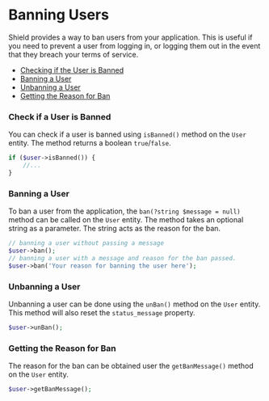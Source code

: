 # Banning Users

Shield provides a way to ban users from your application. This is useful if you need to prevent a user from logging in, or logging them out in the event that they breach your terms of service.

- [Checking if the User is Banned](#check-if-a-user-is-banned)
- [Banning a User](#banning-a-user)
- [Unbanning a User](#unbanning-a-user)
- [Getting the Reason for Ban ](#getting-the-reason-for-ban)

### Check if a User is Banned  

You can check if a user is banned using `isBanned()` method on the `User` entity. The method returns a boolean `true`/`false`. 

```php
if ($user->isBanned()) {
    //...
}
```  

### Banning a User

To ban a user from the application, the `ban(?string $message = null)` method can be called on the `User` entity. The method takes an optional string as a parameter. The string acts as the reason for the ban.

```php
// banning a user without passing a message
$user->ban();
// banning a user with a message and reason for the ban passed.
$user->ban('Your reason for banning the user here');
```

### Unbanning a User

Unbanning a user can be done using the `unBan()` method on the `User` entity. This method will also reset the `status_message` property.   

```php
$user->unBan();
```

### Getting the Reason for Ban

The reason for the ban can be obtained user the `getBanMessage()` method on the `User` entity.

```php
$user->getBanMessage();
```